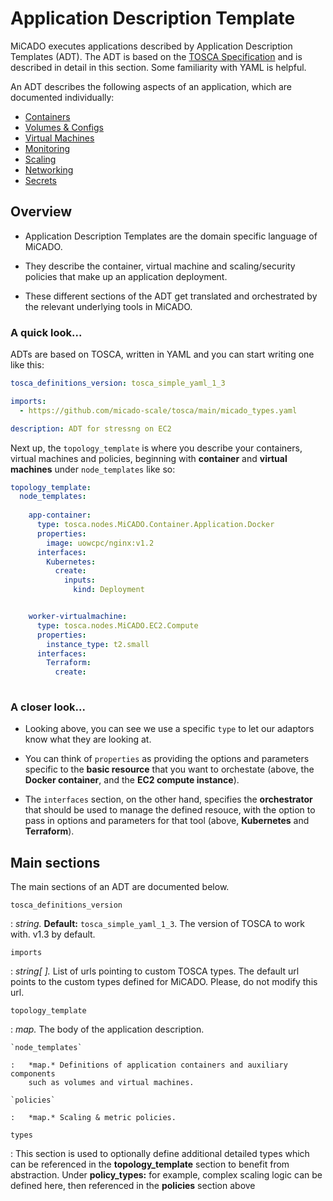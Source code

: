 # Application Description Template


MiCADO executes applications described by Application Description Templates (ADT). The
ADT is based on the
[TOSCA Specification](http://docs.oasis-open.org/tosca/TOSCA-Simple-Profile-YAML/v1.3/TOSCA-Simple-Profile-YAML-v1.3.pdf)
and is described in detail in this section. Some familiarity with YAML is helpful.

An ADT describes the following aspects of an application, which are documented individually:

- [Containers](containers/)
- [Volumes & Configs](containers/volumes.md)
- [Virtual Machines](vms/)
- [Monitoring](policies/monitoring.md)
- [Scaling](policies/scaling.md)
- [Networking](policies/networking.md)
- [Secrets](policies/secrets.md)

## Overview

* Application Description Templates are the domain specific language of MiCADO.

* They describe the container, virtual machine and scaling/security policies that make up an application deployment.

* These different sections of the ADT get translated and orchestrated by the relevant underlying tools in MiCADO.

### A quick look...

ADTs are based on TOSCA, written in YAML and you can start writing one like this:

```yaml
tosca_definitions_version: tosca_simple_yaml_1_3

imports:
  - https://github.com/micado-scale/tosca/main/micado_types.yaml

description: ADT for stressng on EC2
```

Next up, the `topology_template` is where you describe your containers, virtual machines and policies, beginning with **container** and **virtual machines** under `node_templates`  like so:

```yaml
topology_template:
  node_templates:
  
    app-container:
      type: tosca.nodes.MiCADO.Container.Application.Docker
      properties:
        image: uowcpc/nginx:v1.2
      interfaces:
        Kubernetes:
          create:
            inputs:
              kind: Deployment


    worker-virtualmachine:
      type: tosca.nodes.MiCADO.EC2.Compute
      properties:
        instance_type: t2.small
      interfaces:
        Terraform:
          create:
      
```

### A closer look...

* Looking above, you can see we use a specific `type` to let our adaptors know what they are looking at.

* You can think of `properties` as providing the options and parameters specific to the **basic resource** that you want to orchestate (above, the **Docker container**, and the **EC2 compute instance**).
  
* The `interfaces` section, on the other hand, specifies the **orchestrator** that should be used to manage the defined resouce, with the option to pass in options and parameters for that tool (above, **Kubernetes** and **Terraform**).



## Main sections

The main sections of an ADT are documented below.

`tosca_definitions_version`

:   *string.* **Default:** `tosca_simple_yaml_1_3`. The version of TOSCA to work with. v1.3 by default.

`imports`

:   *string[ ].* List of urls pointing to custom TOSCA types. The default url points to the
    custom types defined for MiCADO. Please, do not modify this url.


`topology_template`

:   *map.* The body of the application description.

    `node_templates`

    :   *map.* Definitions of application containers and auxiliary components
        such as volumes and virtual machines.

    `policies`

    :   *map.* Scaling & metric policies.

`types`

:   This section is used to optionally define additional detailed types which
    can be referenced in the **topology_template** section to benefit from
    abstraction. Under **policy_types:** for example, complex scaling logic
    can be defined here, then referenced in the **policies** section above
